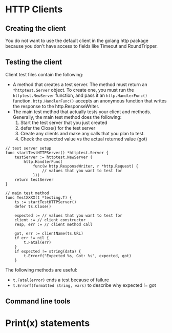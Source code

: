 # HTTP Clients

## Creating the client

You do not want to use the default client in the golang http package because you don't have access to fields like Timeout and RoundTripper.

## Testing the client

Client test files contain the following:
- A method that creates a test server. The method must return an `*httptest.Server` object. To create one, you must run the `httptest.NewServer` function, and pass it an `http.HandlerFunc()` function.
 `http.HandlerFunc()` accepts an anonymous function that writes the response to the http.ResponseWriter.
- The main test method that actually tests your client and methods. Generally, the main test method does the following:
  1. Start the test server that you just created
  2. defer the Close() for the test server
  3. Create any clients and make any calls that you plan to test.
  4. Check the expected value vs the actual returned value (got)

```golang
// test server setup
func startTestHTTPServer() *httptest.Server {
    testServer := httptest.NewServer (
        http.HandlerFunc(
            func(w http.ResponseWriter, r *http.Request) {
                // values that you want to test for
            }))
    return testServer
}

// main test method
func TestXXXX(t *testing.T) {
    ts := startTestHTTPServer()
    defer ts.Close()

    expected := // values that you want to test for
    client := // client constructor
    resp, err := // client method call

    got, err := clientName(ts.URL)
    if err != nil {
        t.Fatal(err)
    }
    if expected != string(data) {
        t.Errorf("Expected %s, Got: %s", expected, got)
    }

```
The following methods are useful:
- `t.Fatal(error)` ends a test because of failure
- `t.Errorf(formatted string, vars)` to describe why expected != got


## Command line tools

# Print(x) statements